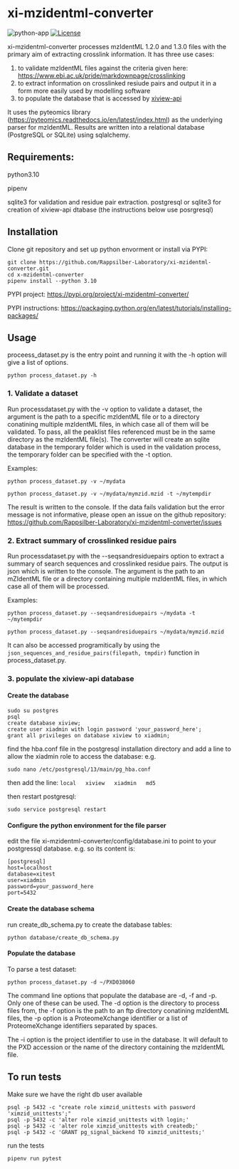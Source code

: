 # xi-mzidentml-converter
![python-app](https://github.com/Rappsilber-Laboratory/xi-mzidentml-converter/actions/workflows/python-app.yml/badge.svg)
[![License](https://img.shields.io/badge/License-Apache_2.0-blue.svg)](https://opensource.org/licenses/Apache-2.0)

xi-mzidentml-converter processes mzIdentML 1.2.0 and 1.3.0 files with the primary aim of extracting crosslink information. 
It has three use cases:
1. to validate mzIdentML files against the criteria given here: https://www.ebi.ac.uk/pride/markdownpage/crosslinking
2. to extract information on crosslinked resiude pairs and output it in a form more easily used by modelling software
3. to populate the database that is accessed by [xiview-api](https://github.com/Rappsilber-Laboratory/xiview-api)

It uses the pyteomics library (https://pyteomics.readthedocs.io/en/latest/index.html) as the underlying parser for mzIdentML.
Results are written into a relational database (PostgreSQL or SQLite) using sqlalchemy.

## Requirements:
python3.10

pipenv

sqlite3 for validation and residue pair extraction. postgresql or sqlite3 for creation of xiview-api dtabase 
(the instructions below use posrgresql)

## Installation

Clone git repository and set up python envorment or install via PYPI:

```
git clone https://github.com/Rappsilber-Laboratory/xi-mzidentml-converter.git
cd x-mzidentml-converter
pipenv install --python 3.10
```

PYPI project: https://pypi.org/project/xi-mzidentml-converter/

PYPI instructions: https://packaging.python.org/en/latest/tutorials/installing-packages/

## Usage

proceess_dataset.py is the entry point and running it with the -h option will give a list of options.

```
python process_dataset.py -h
```

### 1. Validate a dataset

Run processdataset.py with the -v option to validate a dataset, the argument is the path to a specific mzIdentML file 
or to a directory conatining multiple mzIdentML files, in which case all of them will be validated. To pass, all the peaklist files 
referenced must be in the same directory as the mzIdentML file(s). The converter will create an sqlite database in the 
temporary folder which is used in the validation process, the temporary folder can be specified with the -t option.  

Examples:
```
python process_dataset.py -v ~/mydata
```
```
python process_dataset.py -v ~/mydata/mymzid.mzid -t ~/mytempdir
```

The result is written to the console. If the data fails validation but the error message is not informative,
please open an issue on the github repository: https://github.com/Rappsilber-Laboratory/xi-mzidentml-converter/issues

### 2. Extract summary of crosslinked residue pairs 

Run processdataset.py with the --seqsandresiduepairs option to extract a summary of search sequences and
crosslinked residue pairs. The output is json which is written to the console. The argument is the path to an mZIdentML 
file or a directory containing multiple mzIdentML files, in which case all of them will be processed.   

Examples:
```
python process_dataset.py --seqsandresiduepairs ~/mydata -t ~/mytempdir
```

```
python process_dataset.py --seqsandresiduepairs ~/mydata/mymzid.mzid
```

It can also be accessed programitically by using the 
`json_sequences_and_residue_pairs(filepath, tmpdir)` function in process_dataset.py. 

### 3. populate the xiview-api database

#### Create the database

```
sudo su postgres
psql
create database xiview;
create user xiadmin with login password 'your_password_here';
grant all privileges on database xiview to xiadmin;
```

find the hba.conf file in the postgresql installation directory and add a line to allow  the xiadmin role to access the database:
e.g.
```
sudo nano /etc/postgresql/13/main/pg_hba.conf
```
then add the line:
`local   xiview   xiadmin   md5`

then restart postgresql:
```
sudo service postgresql restart
```


#### Configure the python environment for the file parser

edit the file xi-mzidentml-converter/config/database.ini to point to your postgressql database.
e.g. so its content is:
```
[postgresql]
host=localhost
database=xitest
user=xiadmin
password=your_password_here
port=5432
```

#### Create the database schema 

run create_db_schema.py to create the database tables:
```
python database/create_db_schema.py
```

#### Populate the database
To parse a test dataset:
```
python process_dataset.py -d ~/PXD038060
```

The command line options that populate the database are -d, -f and -p. Only one of these can be used.
The -d option is the directory to process files from, 
the -f option is the path to an ftp directory conatining mzIdentML files, 
the -p option is a ProteomeXchange identifier or a list of ProteomeXchange identifiers separated by spaces.

The -i option is the project identifier to use in the database. It will default to the PXD accession or the 
name of the directory containing the mzIdentML file.



## To run tests

Make sure we have the right db user available
```
psql -p 5432 -c "create role ximzid_unittests with password 'ximzid_unittests';"
psql -p 5432 -c 'alter role ximzid_unittests with login;'
psql -p 5432 -c 'alter role ximzid_unittests with createdb;'
psql -p 5432 -c 'GRANT pg_signal_backend TO ximzid_unittests;'
```
run the tests

```pipenv run pytest```
